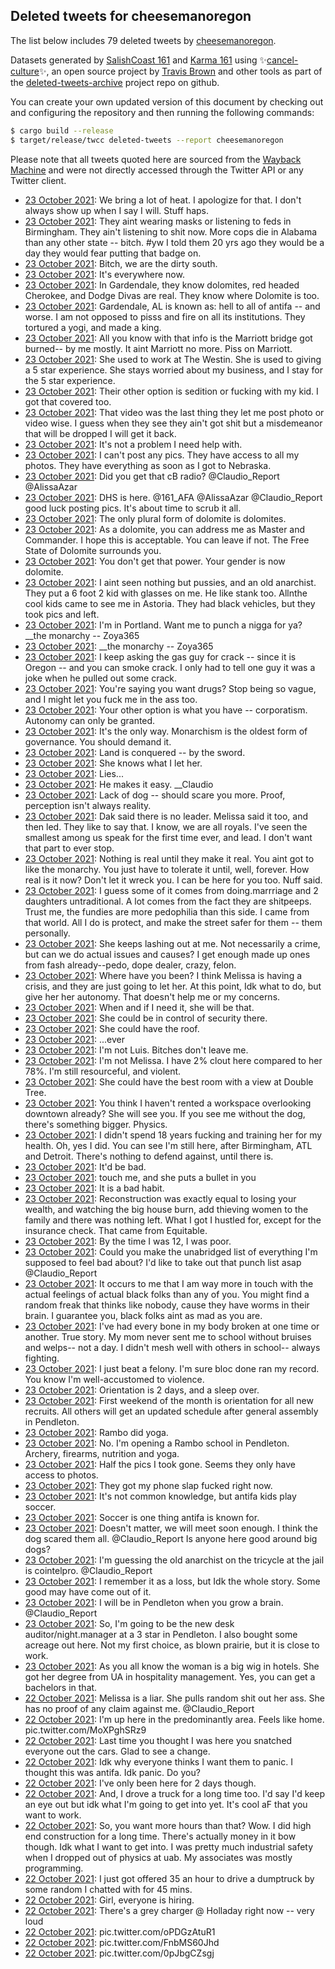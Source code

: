 ## Deleted tweets for cheesemanoregon

The list below includes 79 deleted tweets by
[cheesemanoregon](https://twitter.com/cheesemanoregon).



Datasets generated by [SalishCoast 161](https://twitter.com/SalishCoastA) and [Karma 161](https://twitter.com/KarmaOneSixOne)
using ✨[cancel-culture](https://github.com/travisbrown/cancel-culture)✨, an open source project by [Travis Brown](https://twitter.com/travisbrown) 
and other tools as part of the [deleted-tweets-archive](https://github.com/salcoast/deleted-tweets-archive/) project repo on github.

You can create your own updated version of this document by checking out and configuring the
repository and then running the following commands:

```bash
$ cargo build --release
$ target/release/twcc deleted-tweets --report cheesemanoregon
```

Please note that all tweets quoted here are sourced from the
[Wayback Machine](https://web.archive.org) and were not directly accessed through the Twitter API or
any Twitter client.

* [23 October 2021](https://web.archive.org/web/20211023182153/https://twitter.com/CheesemanOregon/status/1451945855657775112): We bring a lot of heat. I apologize for that. I don't always show up when I say I will. Stuff haps.
* [23 October 2021](https://web.archive.org/web/20211023180556/https://twitter.com/CheesemanOregon/status/1451941970104909825): They aint wearing masks or listening to feds in Birmingham. They ain't listening to shit now. More cops die in Alabama than any other state -- bitch.  #yw  I told them 20 yrs ago they would be a day they would fear putting that badge on.
* [23 October 2021](https://web.archive.org/web/20211023180346/https://twitter.com/CheesemanOregon/status/1451941412673519617): Bitch, we are the dirty south.
* [23 October 2021](https://web.archive.org/web/20211023180257/https://twitter.com/CheesemanOregon/status/1451941146716893190): It's everywhere now.
* [23 October 2021](https://web.archive.org/web/20211023180239/https://twitter.com/CheesemanOregon/status/1451941072997797888): In Gardendale, they know dolomites, red headed Cherokee, and Dodge Divas are real. They know where Dolomite is too.
* [23 October 2021](https://web.archive.org/web/20211023174945/https://twitter.com/CheesemanOregon/status/1451937698298535937): Gardendale, AL is known as: hell to all of antifa -- and worse. I am not opposed to pisss and fire on all its institutions. They tortured a yogi, and made a king.
* [23 October 2021](https://web.archive.org/web/20211023174720/https://twitter.com/CheesemanOregon/status/1451937194176745472): All you know with that info is the Marriott bridge got burned-- by me mostly. It aint Marriott no more. Piss on Marriott.
* [23 October 2021](https://web.archive.org/web/20211023174435/https://twitter.com/CheesemanOregon/status/1451936573801435141): She used to work at The Westin. She is used to giving a 5 star experience. She stays worried about my business, and I stay for the 5 star experience.
* [23 October 2021](https://web.archive.org/web/20211023163951/https://twitter.com/CheesemanOregon/status/1451924016558534659): Their other option is sedition or fucking with my kid. I got that covered too.
* [23 October 2021](https://web.archive.org/web/20211023163744/https://twitter.com/CheesemanOregon/status/1451923549577351173): That video was the last thing they let me post photo or video wise. I guess when they see they ain't got shit but a misdemeanor that will be dropped I will get it back.
* [23 October 2021](https://web.archive.org/web/20211023163642/https://twitter.com/CheesemanOregon/status/1451923225227632640): It's not a problem I need help with.
* [23 October 2021](https://web.archive.org/web/20211023163615/https://twitter.com/CheesemanOregon/status/1451923108911190016): I can't post any pics. They have access to all my photos. They have everything as soon as I got to Nebraska.
* [23 October 2021](https://web.archive.org/web/20211023163514/https://twitter.com/CheesemanOregon/status/1451922810662645760): Did you get that cB radio?  @Claudio_Report   @AlissaAzar
* [23 October 2021](https://web.archive.org/web/20211023163409/https://twitter.com/CheesemanOregon/status/1451922613232705544): DHS is here.  @161_AFA   @AlissaAzar    @Claudio_Report   good luck posting pics. It's about time to scrub it all.
* [23 October 2021](https://web.archive.org/web/20211023162526/https://twitter.com/CheesemanOregon/status/1451920565955010560): The only plural form of dolomite is dolomites.
* [23 October 2021](https://web.archive.org/web/20211023162437/https://twitter.com/CheesemanOregon/status/1451920418520977408): As a dolomite, you can address me as Master and Commander. I hope this is acceptable. You can leave if not. The Free State of Dolomite surrounds you.
* [23 October 2021](https://web.archive.org/web/20211023162323/https://twitter.com/CheesemanOregon/status/1451920047203516428): You don't get that power. Your gender is now dolomite.
* [23 October 2021](https://web.archive.org/web/20211023161444/https://twitter.com/CheesemanOregon/status/1451918303715155972): I aint seen nothing but pussies, and an old anarchist. They put a 6 foot 2 kid with glasses on me. He like stank too. Allnthe cool kids came to see me in Astoria. They had black vehicles, but they took pics and left.
* [23 October 2021](https://web.archive.org/web/20211023161136/https://twitter.com/CheesemanOregon/status/1451917771470635008): I'm in Portland. Want me to punch a nigga for ya? __the monarchy -- Zoya365
* [23 October 2021](https://web.archive.org/web/20211023160342/https://twitter.com/CheesemanOregon/status/1451916246757244931): __the monarchy -- Zoya365
* [23 October 2021](https://web.archive.org/web/20211023154904/https://twitter.com/CheesemanOregon/status/1451913558132887560): I keep asking the gas guy for crack -- since it is Oregon -- and you can smoke crack. I only had to tell one guy it was a joke when he pulled out some crack.
* [23 October 2021](https://web.archive.org/web/20211023154712/https://twitter.com/CheesemanOregon/status/1451913205110824965): You're saying you want drugs? Stop being so vague, and I might let you fuck me in the ass too.
* [23 October 2021](https://web.archive.org/web/20211023152614/https://twitter.com/CheesemanOregon/status/1451908258831106058): Your other option is what you have -- corporatism. Autonomy can only be granted.
* [23 October 2021](https://web.archive.org/web/20211023152414/https://twitter.com/CheesemanOregon/status/1451907786829303816): It's the only way. Monarchism is the oldest form of governance. You should demand it.
* [23 October 2021](https://web.archive.org/web/20211023152328/https://twitter.com/CheesemanOregon/status/1451907534072074258): Land is conquered -- by the sword.
* [23 October 2021](https://web.archive.org/web/20211023151342/https://twitter.com/CheesemanOregon/status/1451904988100263944): She knows what I let her.
* [23 October 2021](https://web.archive.org/web/20211023151310/https://twitter.com/CheesemanOregon/status/1451904910384005125): Lies...
* [23 October 2021](https://web.archive.org/web/20211023151245/https://twitter.com/CheesemanOregon/status/1451904799385866254): He makes it easy. __Claudio
* [23 October 2021](https://web.archive.org/web/20211023150714/https://twitter.com/CheesemanOregon/status/1451903577849356291): Lack of dog -- should scare you more. Proof, perception isn't always reality.
* [23 October 2021](https://web.archive.org/web/20211023144906/https://twitter.com/CheesemanOregon/status/1451898911409381388): Dak said there is no leader. Melissa said it too, and then led. They like to say that. I know, we are all royals. I've seen the smallest among us speak for the first time ever, and lead. I don't want that part to ever stop.
* [23 October 2021](https://web.archive.org/web/20211023144743/https://twitter.com/CheesemanOregon/status/1451898597096656897): Nothing is real until they make it real. You aint got to like the monarchy. You just have to tolerate it until, well, forever. How real is it now? Don't let it wreck you. I can be here for you too. Nuff said.
* [23 October 2021](https://web.archive.org/web/20211023145055/https://twitter.com/CheesemanOregon/status/1451898058522828805): I guess some of it comes from doing.marrriage and 2 daughters untraditional. A lot comes from the fact they are shitpeeps. Trust me, the fundies are more pedophilia than this side. I came from that world. All I do is protect, and make the street safer for them -- them personally.
* [23 October 2021](https://web.archive.org/web/20211023144251/https://twitter.com/CheesemanOregon/status/1451897357302321160): She keeps lashing out at me. Not necessarily a crime, but can we do actual issues and causes? I get enough made up ones from fash already--pedo, dope dealer, crazy, felon.
* [23 October 2021](https://web.archive.org/web/20211023143707/https://twitter.com/CheesemanOregon/status/1451896127951826955): Where have you been? I think Melissa is having a crisis, and they are just going to let her. At this point, Idk what to do, but give her her autonomy. That doesn't help me or my concerns.
* [23 October 2021](https://web.archive.org/web/20211023142955/https://twitter.com/CheesemanOregon/status/1451894699967483908): When and if I need it, she will be that.
* [23 October 2021](https://web.archive.org/web/20211023142926/https://twitter.com/CheesemanOregon/status/1451894602667945996): She could be in control of security there.
* [23 October 2021](https://web.archive.org/web/20211023142915/https://twitter.com/CheesemanOregon/status/1451894511693533186): She could have the roof.
* [23 October 2021](https://web.archive.org/web/20211023142843/https://twitter.com/CheesemanOregon/status/1451894399705571333): ...ever
* [23 October 2021](https://web.archive.org/web/20211023142832/https://twitter.com/CheesemanOregon/status/1451894347104849925): I'm not Luis. Bitches don't leave me.
* [23 October 2021](https://web.archive.org/web/20211023142729/https://twitter.com/CheesemanOregon/status/1451894113024950273): I'm not Melissa. I have 2% clout here compared to her 78%. I'm still resourceful, and violent.
* [23 October 2021](https://web.archive.org/web/20211023142636/https://twitter.com/CheesemanOregon/status/1451893855716982786): She could have the best room with a view at Double Tree.
* [23 October 2021](https://web.archive.org/web/20211023142510/https://twitter.com/CheesemanOregon/status/1451893582193852418): You think I haven't rented a workspace overlooking downtown already? She will see you. If you see me without the dog, there's something bigger. Physics.
* [23 October 2021](https://web.archive.org/web/20211023142246/https://twitter.com/CheesemanOregon/status/1451892965891137536): I didn't spend 18 years fucking and training her for my health. Oh, yes I did. You can see I'm still here, after Birmingham, ATL and Detroit. There's nothing to defend against, until there is.
* [23 October 2021](https://web.archive.org/web/20211023142016/https://twitter.com/CheesemanOregon/status/1451892380940922881): It'd be bad.
* [23 October 2021](https://web.archive.org/web/20211023141935/https://twitter.com/CheesemanOregon/status/1451892250196135939): touch me, and she puts a bullet in you
* [23 October 2021](https://web.archive.org/web/20211023141554/https://twitter.com/CheesemanOregon/status/1451891412388040706): It is a bad habit.
* [23 October 2021](https://web.archive.org/web/20211023140621/https://twitter.com/CheesemanOregon/status/1451889012830920708): Reconstruction was exactly equal to losing your wealth, and watching the big house burn, add thieving women to the family and there was nothing left. What I got I hustled for, except for the insurance check. That came from Equitable.
* [23 October 2021](https://web.archive.org/web/20211023140424/https://twitter.com/CheesemanOregon/status/1451888578800148490): By the time I was 12, I was poor.
* [23 October 2021](https://web.archive.org/web/20211023135733/https://twitter.com/CheesemanOregon/status/1451886563718098945): Could you make the unabridged list of everything I'm supposed to feel bad about? I'd like to take out that punch list asap  @Claudio_Report
* [23 October 2021](https://web.archive.org/web/20211023135537/https://twitter.com/CheesemanOregon/status/1451886190655729677): It occurs to me that I am way more in touch with the actual feelings of actual black folks than any of you. You might find a random freak that thinks like nobody, cause they have worms in their brain. I guarantee you, black folks aint as mad as you are.
* [23 October 2021](https://web.archive.org/web/20211023031704/https://twitter.com/CheesemanOregon/status/1451738976172195840): I've had every bone in my body broken at one time or another. True story. My mom never sent me to school without bruises and welps-- not a day. I didn't mesh well with others in school-- always fighting.
* [23 October 2021](https://web.archive.org/web/20211023031438/https://twitter.com/CheesemanOregon/status/1451738621933809664): I just beat a felony. I'm sure bloc done ran my record. You know I'm well-accustomed to violence.
* [23 October 2021](https://web.archive.org/web/20211023023744/https://twitter.com/CheesemanOregon/status/1451732981576466441): Orientation is 2 days, and a sleep over.
* [23 October 2021](https://web.archive.org/web/20211023023647/https://twitter.com/CheesemanOregon/status/1451732848956878852): First weekend of the month is orientation for all new recruits. All others will get an updated schedule after general assembly in Pendleton.
* [23 October 2021](https://web.archive.org/web/20211023023321/https://twitter.com/CheesemanOregon/status/1451732310672379905): Rambo did yoga.
* [23 October 2021](https://web.archive.org/web/20211023023306/https://twitter.com/CheesemanOregon/status/1451732221988007941): No. I'm opening a Rambo school in Pendleton. Archery, firearms, nutrition and yoga.
* [23 October 2021](https://web.archive.org/web/20211023020359/https://twitter.com/CheesemanOregon/status/1451726753555095554): Half the pics I took gone. Seems they only have access to photos.
* [23 October 2021](https://web.archive.org/web/20211023020327/https://twitter.com/CheesemanOregon/status/1451726637473562631): They got my phone slap fucked right now.
* [23 October 2021](https://web.archive.org/web/20211023015450/https://twitter.com/CheesemanOregon/status/1451724927808143366): It's not common knowledge, but antifa kids play soccer.
* [23 October 2021](https://web.archive.org/web/20211023015402/https://twitter.com/CheesemanOregon/status/1451724770345512962): Soccer is one thing antifa is known for.
* [23 October 2021](https://web.archive.org/web/20211023015134/https://twitter.com/CheesemanOregon/status/1451724229582278657): Doesn't matter, we will meet soon enough. I think the dog scared them all.  @Claudio_Report  Is anyone here good around big dogs?
* [23 October 2021](https://web.archive.org/web/20211023014945/https://twitter.com/CheesemanOregon/status/1451723946986856450): I'm guessing the old anarchist on the tricycle at the jail is cointelpro.  @Claudio_Report
* [23 October 2021](https://web.archive.org/web/20211023013543/https://twitter.com/CheesemanOregon/status/1451722144723787776): I remember it as a loss, but Idk the whole story. Some good may have come out of it.
* [23 October 2021](https://web.archive.org/web/20211023013226/https://twitter.com/CheesemanOregon/status/1451721471542194176): I will be in Pendleton when you grow a brain.  @Claudio_Report
* [23 October 2021](https://web.archive.org/web/20211023012943/https://twitter.com/CheesemanOregon/status/1451720803305734145): So, I'm going to be the new desk auditor/night.manager at a 3 star in Pendleton. I also bought some acreage out here. Not my first choice, as blown prairie, but it is close to work.
* [23 October 2021](https://web.archive.org/web/20211023012733/https://twitter.com/CheesemanOregon/status/1451720235048857604): As you all know the woman is a big wig in hotels. She got her degree from UA in hospitality management. Yes, you can get a bachelors in that.
* [22 October 2021](https://web.archive.org/web/20211022194432/https://twitter.com/CheesemanOregon/status/1451630140174131202): Melissa is a liar. She pulls random shit out her ass. She has no proof of any claim against me.  @Claudio_Report
* [22 October 2021](https://web.archive.org/web/20211022193107/https://twitter.com/CheesemanOregon/status/1451626551938666499): I'm up here in the predominantly area. Feels like home. pic.twitter.com/MoXPghSRz9
* [22 October 2021](https://web.archive.org/web/20211022192936/https://twitter.com/CheesemanOregon/status/1451626202091835393): Last time you thought I was here you snatched everyone out the cars. Glad to see a change.
* [22 October 2021](https://web.archive.org/web/20211022190816/https://twitter.com/CheesemanOregon/status/1451620516293267465): Idk why everyone thinks I want them to panic. I thought this was antifa. Idk panic. Do you?
* [22 October 2021](https://web.archive.org/web/20211022190753/https://twitter.com/CheesemanOregon/status/1451620356364533760): I've only been here for 2 days though.
* [22 October 2021](https://web.archive.org/web/20211022190718/https://twitter.com/CheesemanOregon/status/1451620199845679104): And, I drove a truck for a long time too. I'd say I'd keep an eye out but idk what I'm going to get into yet. It's cool aF that you want to work.
* [22 October 2021](https://web.archive.org/web/20211022190058/https://twitter.com/CheesemanOregon/status/1451618102341365761): So, you want more hours than that? Wow. I did high end construction for a long time. There's actually money in it bow though. Idk what I want to get into. I was pretty much industrial safety when I dropped out of physics at uab. My associates was mostly programming.
* [22 October 2021](https://web.archive.org/web/20211022190129/https://twitter.com/CheesemanOregon/status/1451618290384527362): I just got offered 35 an hour to drive a dumptruck by some random I chatted with for 45 mins.
* [22 October 2021](https://web.archive.org/web/20211022190058/https://twitter.com/CheesemanOregon/status/1451618102341365761): Girl, everyone is hiring.
* [22 October 2021](https://web.archive.org/web/20211022185906/https://twitter.com/CheesemanOregon/status/1451617475657822210): There's a grey charger @ Holladay right now -- very loud
* [22 October 2021](https://web.archive.org/web/20211022185300/https://twitter.com/CheesemanOregon/status/1451615486014152710): pic.twitter.com/oPDGzAtuR1
* [22 October 2021](https://web.archive.org/web/20211022185224/https://twitter.com/CheesemanOregon/status/1451615245735235587): pic.twitter.com/FnbMS60Jhd
* [22 October 2021](https://web.archive.org/web/20211022184512/https://twitter.com/CheesemanOregon/status/1451612707912773639): pic.twitter.com/0pJbgCZsgj

